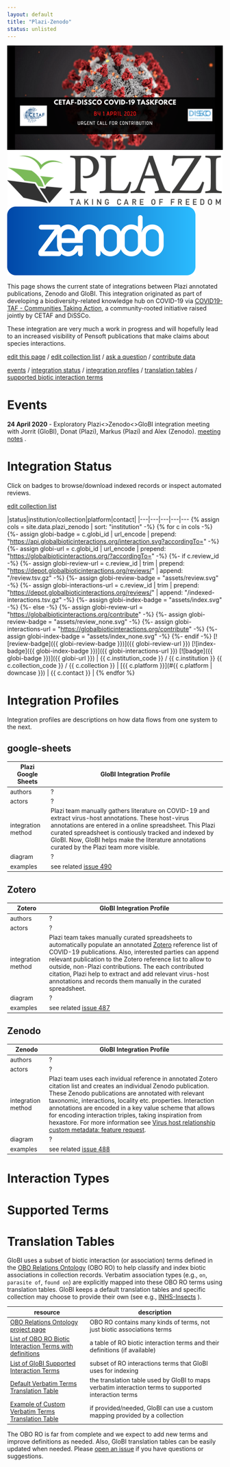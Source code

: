 ```yaml
---
layout: default
title: "Plazi-Zenodo"
status: unlisted
---
```


<div class="figure figure-globi right">
  <a href="https://cetaf.org/covid19-taf-communities-taking-action"><img src="assets/cetaf-discco-covid.png"/></a>
  <a href="https://plazi.org"><img src="assets/plazi_logo.png"/></a>
  <div class="figure figure-globi right">
    <a href="https://zenodo.org"><img src="assets/zenodo_logo.svg"/></a>
  </div>
</div>

This page shows the current state of integrations between Plazi annotated publications, Zenodo and GloBI. This integration originated as part of developing a biodiversity-related knowledge hub on COVID-19 via [COVID19-TAF - Communities Taking Action](https://cetaf.org/covid19-taf-communities-taking-action), a community-rooted initiative raised jointly by CETAF and DiSSCo.  

These integration are very much a work in progress and will hopefully lead to an increased visibility of Pensoft publications that make claims about species interactions.

[edit this page](https://github.com/globalbioticinteractions/globalbioticinteractions.github.io/blob/master/plazi-zenodo/index.md) / [edit collection list](https://github.com/globalbioticinteractions/globalbioticinteractions.github.io/blob/master/_data/plazi-zenodo.tsv) / [ask a question](https://github.com/globalbioticinteractions/globalbioticinteractions/issues) / [contribute data](https://github.com/globalbioticinteractions/globalbioticinteractions/issues)

[events](#events)
/ [integration status](#integration-status)
/ [integration profiles](#integration-profiles) 
/ [translation tables](#translation-tables) 
/ [supported biotic interaction terms](#supported-terms) 


# Events 

**24 April 2020** -  Exploratory Plazi<>Zenodo<>GloBI integration meeting with Jorrit (GloBI), Donat (Plazi), Markus (Plazi) and Alex (Zenodo). [meeting notes](./2020-04-24-plazi-zenodo-globi-notes) .

# Integration Status

Click on badges to browse/download indexed records or inspect automated reviews.

[edit collection list](https://github.com/globalbioticinteractions/globalbioticinteractions.github.io/blob/master/_data/pensoft.tsv)

|status|institution/collection|platform|contact|
|---|---|---|---|---
{% assign cols = site.data.plazi_zenodo | sort: "institution" -%}
{% for c in cols -%}
{%- assign globi-badge = c.globi_id | url_encode | prepend: "https://api.globalbioticinteractions.org/interaction.svg?accordingTo=" -%} 
{%- assign globi-url = c.globi_id | url_encode | prepend: "https://globalbioticinteractions.org/?accordingTo=" -%}
{%- if c.review_id -%}
{%- assign globi-review-url = c.review_id | trim | prepend: "https://depot.globalbioticinteractions.org/reviews/" | append: "/review.tsv.gz" -%}
{%- assign globi-review-badge = "assets/review.svg" -%}
{%- assign globi-interactions-url = c.review_id | trim | prepend: "https://depot.globalbioticinteractions.org/reviews/" | append: "/indexed-interactions.tsv.gz" -%}
{%- assign globi-index-badge = "assets/index.svg" -%}
{%- else -%}
{%- assign globi-review-url = "https://globalbioticinteractions.org/contribute" -%}
{%- assign globi-review-badge = "assets/review_none.svg" -%}
{%- assign globi-interactions-url = "https://globalbioticinteractions.org/contribute" -%}
{%- assign globi-index-badge = "assets/index_none.svg" -%}
{%- endif -%}
[![review-badge]({{ globi-review-badge }})]({{ globi-review-url }}) [![index-badge]({{ globi-index-badge }})]({{ globi-interactions-url }}) [![badge]({{ globi-badge }})]({{ globi-url }}) | <span id="{{ c.institution_code }}">{{ c.institution_code }}</span> / {{ c.institution }} {{ c.collection_code }} / {{ c.collection }} | [{{ c.platform }}](#{{ c.platform | downcase }}) | {{ c.contact }} | 
{% endfor %}

# Integration Profiles
Integration profiles are descriptions on how data flows from one system to the next. 


## google-sheets 

Plazi Google Sheets | GloBI Integration Profile
 --- | ---
authors | ?
actors | ?
integration method | Plazi team manually gathers literature on COVID-19 and extract virus-host annotations. These host-virus annotations are entered in a online spreadsheet. This Plazi curated spreadsheet is contiously tracked and indexed by GloBI. Now, GloBI helps make the literature annotations curated by the Plazi team more visible.  
diagram | ?
examples | see related [issue 490](https://github.com/globalbioticinteractions/globalbioticinteractions/issues/490)

## Zotero

Zotero | GloBI Integration Profile
 --- | ---
authors | ?
actors | ?
integration method | Plazi team takes manually curated spreadsheets to automatically populate an annotated [Zotero](https://zotero.org) reference list of COVID-19 publications. Also, interested parties can append relevant publication to the Zotero reference list to allow to outside, non-Plazi contributions. The each contributed citation, Plazi help to extract and add relevant virus-host annotations and records them manually in the curated spreadsheet.   
diagram | ?
examples | see related [issue 487](https://github.com/globalbioticinteractions/globalbioticinteractions/issues/487)

## Zenodo

Zenodo | GloBI Integration Profile
 --- | ---
authors | ?
actors | ?
integration method | Plazi team uses each invidual reference in annotated Zotero citation list and creates an individual Zenodo publication. These Zenodo publications are annotated with relevant taxonomic, interactions, locality etc. properties. Interaction annotations are encoded in a key value scheme that allows for encoding interaction triples, taking inspiration from hexastore. For more information see [Virus host relationship custom metadata: feature request](https://docs.google.com/document/d/1cKcQfx8X8uAXR6JF96jqZO8OCpwwkYatnxSIyVXvYbo). 
diagram | ?
examples | see related [issue 488](https://github.com/globalbioticinteractions/globalbioticinteractions/issues/488)



# Interaction Types 
# Supported Terms
# Translation Tables

GloBI uses a subset of biotic interaction (or association) terms defined in the [OBO Relations Ontology](http://www.obofoundry.org/ontology/ro.html) (OBO RO) to help classify and index biotic associations in collection records. Verbatim association types (e.g., ```on```, ```parasite of```, ```found on```) are explicitly mapped into these OBO RO terms using translation tables. GloBI keeps a default translation tables and specific collection may choose to provide their own (see e.g., [INHS-Insects](https://github.com/globalbioticinteractions/inhs-insects) ).

| resource | description |
| --- | --- |
| [OBO Relations Ontology project page](http://obofoundry.org/ontology/ro.html) | OBO RO contains many kinds of terms, not just biotic associations terms |
| [List of OBO RO Biotic Interaction Terms with definitions](https://github.com/globalbioticinteractions/nomer/blob/master/nomer/src/test/resources/org/globalbioticinteractions/nomer/match/ro.tsv) | a table of RO biotic interaction terms and their definitions (if available)
| [List of GloBI Supported Interaction Terms](https://github.com/globalbioticinteractions/globalbioticinteractions/blob/master/eol-globi-lib/src/main/resources/org/globalbioticinteractions/interaction_types_ro.csv) | subset of RO interactions terms that GloBI uses for indexing |
| [Default Verbatim Terms Translation Table](https://github.com/globalbioticinteractions/globalbioticinteractions/blob/master/eol-globi-lib/src/main/resources/org/globalbioticinteractions/interaction_types_mapping.csv) | the translation table used by GloBI to maps verbatim interaction terms to supported interaction terms
| [Example of Custom Verbatim Terms Translation Table](https://github.com/globalbioticinteractions/inhs-insects/blob/master/interaction_types_mapping.csv) | if provided/needed, GloBI can use a custom mapping provided by a collection |

The OBO RO is far from complete and we expect to add new terms and improve definitions as needed. Also, GloBI translation tables can be easily updated when needed. Please [open an issue](https://github.com/globalbioticinteractions/globalbioticinteractions/issues/new) if you have questions or suggestions. 
